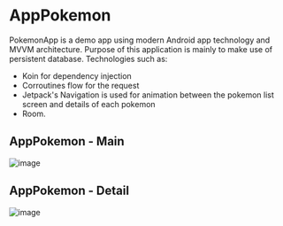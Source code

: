 # AppPokemon

PokemonApp is a demo app using modern Android app technology and MVVM architecture.
Purpose of this application is mainly to make use of persistent database.
Technologies such as:
- Koin for dependency injection
- Corroutines flow for the request
- Jetpack's Navigation is used for animation between the pokemon list screen and details of each pokemon
- Room.


## AppPokemon - Main
![image](https://github.com/LaryssaGomesF/AppPokemon/blob/feature/%232/app/src/main/res/drawable/main_screenshot.jpeg "Screenshot Main")
## AppPokemon - Detail
![image](https://github.com/LaryssaGomesF/AppPokemon/blob/feature/%232/app/src/main/res/drawable/detail_screenshot.jpeg "Screenshot Detail")


